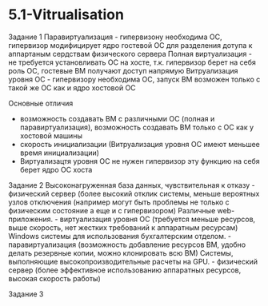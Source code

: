 # 5.1-Vitrualisation
Задание 1
Паравиртуализация - гипервизону необходима ОС, гипервизор модифицирует ядро гостевой ОС для разделения дотупа к аппартаным сердствам физического сервера
Полная виртуализация - не требуется установливать ОС на хосте, т.к. гипервизор берет на себя роль ОС, гостевые ВМ получают доступ напрямую
Витруализация уровня ОС - гипервизору необходима ОС, запуск ВМ возможен только с такой же ОС как и ядро хостовой ОС

Основные отличия 
- возможность создавать ВМ с различными ОС (полная и паравиртуализация), возможность создавать ВМ только с ОС как у хостовой машины
- скорость инициализации (Витруализация уровня ОС имеют меньшее время инициализации)
- Виртуализацтя уровня ОС не нужен гипервизор эту функцию на себя берет ядро ОС хоста

Задание 2
Высоконагруженная база данных, чувствительная к отказу - физический сервер (более высокий отклик системы, меньше вероятных узлов отключения (например могут быть проблемы не только с физическим состояние а еще и с гипервизором)
Различные web-приложения. - виртуализация уровня ОС (требуется меньше ресурсов, выше скорость, нет жестких требований к аппаратным ресурсам)
Windows системы для использования бухгалтерским отделом. - паравиртуализация (возможность добавление ресурсов ВМ, удобно делать резервные копии, можно клонировать всю ВМ)
Системы, выполняющие высокопроизводительные расчеты на GPU. - физический сервер (более эффективное использованию аппаратных ресурсов, высокая скорость работы)

Задание 3
